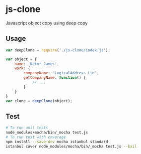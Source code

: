 # js-clone

Javascript object copy using deep copy

## Usage

```js
var deepClone = require('./js-clone/index.js');

var object = {
    name: 'Kator James',
    work: {
        companyName: 'LogicalAddress Ltd',
        getCompanyName: function() {
            // ...
        }
    }
}
var clone = deepClone(object);
```

## Test

```sh
# To run unit tests
node_modules/mocha/bin/_mocha test.js
# To run test with coverage
npm install --save-dev mocha istanbul standard
istanbul cover node_modules/mocha/bin/_mocha test.js --bail
```